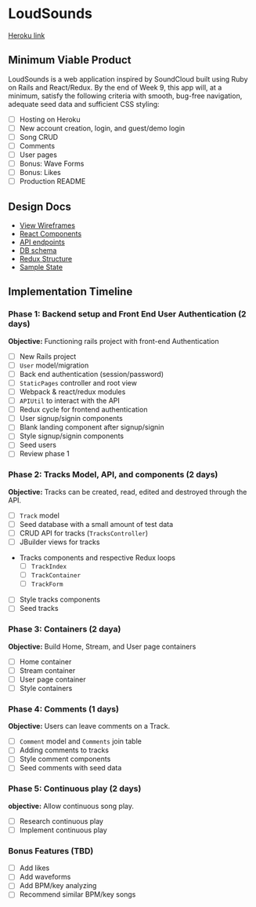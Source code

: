 # LoudSounds

[Heroku link][heroku]

[heroku]: http://www.loudsounds.online

## Minimum Viable Product

LoudSounds is a web application inspired by SoundCloud built using Ruby on Rails and React/Redux. By the end of Week 9, this app will, at a minimum, satisfy the following criteria with smooth, bug-free navigation, adequate seed data and sufficient CSS styling:

- [ ] Hosting on Heroku
- [ ] New account creation, login, and guest/demo login
- [ ] Song CRUD
- [ ] Comments
- [ ] User pages
- [ ] Bonus: Wave Forms
- [ ] Bonus: Likes
- [ ] Production README

## Design Docs
* [View Wireframes][wireframes]
* [React Components][components]
* [API endpoints][api-endpoints]
* [DB schema][schema]
* [Redux Structure][redux-structure]
* [Sample State][sample-state]

[wireframes]: docs/wireframes
[components]: docs/component-heirarchy.md
[redux-structure]: docs/redux-structure.md
[sample-state]: docs/sample-state.md
[api-endpoints]: docs/api-endpoints.md
[schema]: docs/schema.md

## Implementation Timeline

### Phase 1: Backend setup and Front End User Authentication (2 days)

**Objective:** Functioning rails project with front-end Authentication

- [ ] New Rails project
- [ ] `User` model/migration
- [ ] Back end authentication (session/password)
- [ ] `StaticPages` controller and root view
- [ ] Webpack & react/redux modules
- [ ] `APIUtil` to interact with the API
- [ ] Redux cycle for frontend authentication
- [ ] User signup/signin components
- [ ] Blank landing component after signup/signin
- [ ] Style signup/signin components
- [ ] Seed users
- [ ] Review phase 1

### Phase 2: Tracks Model, API, and components (2 days)

**Objective:** Tracks can be created, read, edited and destroyed through
the API.

- [ ] `Track` model
- [ ] Seed database with a small amount of test data
- [ ] CRUD API for tracks (`TracksController`)
- [ ] JBuilder views for tracks
- Tracks components and respective Redux loops
  - [ ] `TrackIndex`
  - [ ] `TrackContainer`
  - [ ] `TrackForm`
- [ ] Style tracks components
- [ ] Seed tracks

### Phase 3: Containers (2 daya)

**Objective:** Build Home, Stream, and User page containers

- [ ] Home container
- [ ] Stream container
- [ ] User page container
- [ ] Style containers

### Phase 4: Comments (1 days)

**Objective:** Users can leave comments on a Track.

- [ ] `Comment` model and `Comments` join table
- [ ] Adding comments to tracks
- [ ] Style comment components
- [ ] Seed comments with seed data

### Phase 5: Continuous play (2 days)

**objective:** Allow continuous song play.

- [ ] Research continuous play
- [ ] Implement continuous play

### Bonus Features (TBD)
- [ ] Add likes
- [ ] Add waveforms
- [ ] Add BPM/key analyzing
- [ ] Recommend similar BPM/key songs
